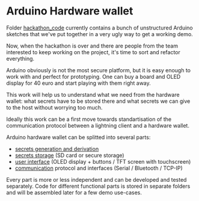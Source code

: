 # Arduino Hardware wallet

Folder [hackathon_code](./hackathon_code/) currently contains a bunch of unstructured Arduino sketches that we've put together in a very ugly way to get a working demo.

Now, when the hackathon is over and there are people from the team interested to keep working on the project, it's time to sort and refactor everything.

Arduino obviously is not the most secure platform, but it is easy enough to work with and perfect for prototyping. One can buy a board and OLED display for 40 euro and start playing with them right away.

This work will help us to understand what we need from the hardware wallet: what secrets have to be stored there and what secrets we can give to the host without worrying too much.

Ideally this work can be a first move towards standartisation of the communication protocol between a lightning client and a hardware wallet.

Arduino hardware wallet can be splitted into several parts:

- [secrets generation and derivation](./secrets/)
- [secrets storage](./storage/) (SD card or secure storage)
- [user interface](./ui/) (OLED display + buttons / TFT screen with touchscreen)
- [communication](./communication/) protocol and interfaces (Serial / Bluetooth / TCP-IP)

Every part is more or less independent and can be developed and tested separately. Code for different functional parts is stored in separate folders and will be assembled later for a few demo use-cases.